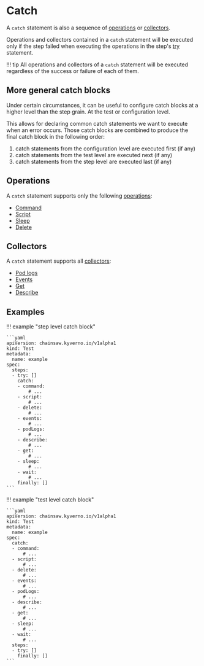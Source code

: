 # Catch

A `catch` statement is also a sequence of [operations](../operations/index.md) or [collectors](../operations/helpers/index.md).

Operations and collectors contained in a `catch` statement will be executed only if the step failed when executing the operations in the step's [try](./try.md) statement.

!!! tip
    All operations and collectors of a `catch` statement will be executed regardless of the success or failure of each of them.

## More general catch blocks

Under certain circumstances, it can be useful to configure catch blocks at a higher level than the step grain. At the test or configuration level.

This allows for declaring common catch statements we want to execute when an error occurs.
Those catch blocks are combined to produce the final catch block in the following order:

1. catch statements from the configuration level are executed first (if any)
1. catch statements from the test level are executed next (if any)
1. catch statements from the step level are executed last (if any)

## Operations

A `catch` statement supports only the following [operations](../operations/index.md):

- [Command](../operations/command.md)
- [Script](../operations/script.md)
- [Sleep](../operations/sleep.md)
- [Delete](../operations/delete.md)

## Collectors

A `catch` statement supports all [collectors](../operations/helpers/index.md):

- [Pod logs](../operations/helpers/pod-logs.md)
- [Events](../operations/helpers/events.md)
- [Get](../operations/helpers/get.md)
- [Describe](../operations/helpers/describe.md)

## Examples

!!! example "step level catch block"

    ```yaml
    apiVersion: chainsaw.kyverno.io/v1alpha1
    kind: Test
    metadata:
      name: example
    spec:
      steps:
      - try: []
        catch:
        - command:
            # ...
        - script:
            # ...
        - delete:
            # ...
        - events:
            # ...
        - podLogs:
            # ...
        - describe:
            # ...
        - get:
            # ...
        - sleep:
            # ...
        - wait:
            # ...
        finally: []
    ```

!!! example "test level catch block"

    ```yaml
    apiVersion: chainsaw.kyverno.io/v1alpha1
    kind: Test
    metadata:
      name: example
    spec:
      catch:
      - command:
          # ...
      - script:
          # ...
      - delete:
          # ...
      - events:
          # ...
      - podLogs:
          # ...
      - describe:
          # ...
      - get:
          # ...
      - sleep:
          # ...
      - wait:
          # ...
      steps:
      - try: []
        finally: []
    ```
